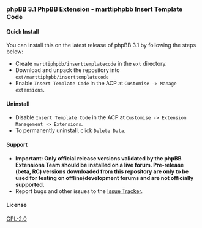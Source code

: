 ### phpBB 3.1 PhpBB Extension - marttiphpbb Insert Template Code


#### Quick Install

You can install this on the latest release of phpBB 3.1 by following the steps below:

* Create `marttiphpbb/inserttemplatecode` in the `ext` directory.
* Download and unpack the repository into `ext/marttiphpbb/inserttemplatecode`
* Enable `Insert Template Code` in the ACP at `Customise -> Manage extensions`.

#### Uninstall

* Disable `Insert Template Code` in the ACP at `Customise -> Extension Management -> Extensions`.
* To permanently uninstall, click `Delete Data`. 


#### Support

* **Important: Only official release versions validated by the phpBB Extensions Team should be installed on a live forum. Pre-release (beta, RC) versions downloaded from this repository are only to be used for testing on offline/development forums and are not officially supported.**
* Report bugs and other issues to the [Issue Tracker](https://github.com/marttiphpbb/phpbb-ext-inserttemplatecode/issues).

#### License

[GPL-2.0](license.txt)
